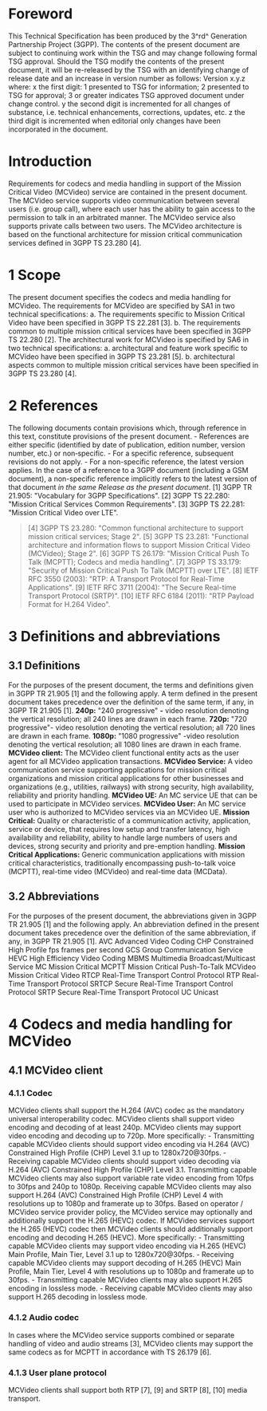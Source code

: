# Foreword
This Technical Specification has been produced by the 3^rd^ Generation
Partnership Project (3GPP).
The contents of the present document are subject to continuing work within the
TSG and may change following formal TSG approval. Should the TSG modify the
contents of the present document, it will be re-released by the TSG with an
identifying change of release date and an increase in version number as
follows:
Version x.y.z
where:
x the first digit:
1 presented to TSG for information;
2 presented to TSG for approval;
3 or greater indicates TSG approved document under change control.
y the second digit is incremented for all changes of substance, i.e. technical
enhancements, corrections, updates, etc.
z the third digit is incremented when editorial only changes have been
incorporated in the document.
# Introduction
Requirements for codecs and media handling in support of the Mission Critical
Video (MCVideo) service are contained in the present document.
The MCVideo service supports video communication between several users (i.e.
group call), where each user has the ability to gain access to the permission
to talk in an arbitrated manner. The MCVideo service also supports private
calls between two users.
The MCVideo architecture is based on the functional architecture for mission
critical communication services defined in 3GPP TS 23.280 [4].
# 1 Scope
The present document specifies the codecs and media handling for MCVideo. The
requirements for MCVideo are specified by SA1 in two technical specifications:
a. The requirements specific to Mission Critical Video have been specified in
3GPP TS 22.281 [3].
b. The requirements common to multiple mission critical services have been
specified in 3GPP TS 22.280 [2].
The architectural work for MCVideo is specified by SA6 in two technical
specifications:
a. architectural and feature work specific to MCVideo have been specified in
3GPP TS 23.281 [5].
b. architectural aspects common to multiple mission critical services have
been specified in 3GPP TS 23.280 [4].
# 2 References
The following documents contain provisions which, through reference in this
text, constitute provisions of the present document.
\- References are either specific (identified by date of publication, edition
number, version number, etc.) or non‑specific.
\- For a specific reference, subsequent revisions do not apply.
\- For a non-specific reference, the latest version applies. In the case of a
reference to a 3GPP document (including a GSM document), a non-specific
reference implicitly refers to the latest version of that document _in the
same Release as the present document_.
[1] 3GPP TR 21.905: \"Vocabulary for 3GPP Specifications\".
[2] 3GPP TS 22.280: \"Mission Critical Services Common Requirements\".
[3] 3GPP TS 22.281: \"Mission Critical Video over LTE\".
> [4] 3GPP TS 23.280: \"Common functional architecture to support mission
> critical services; Stage 2\".
[5] 3GPP TS 23.281: \"Functional architecture and information flows to support
Mission Critical Video (MCVideo); Stage 2\".
[6] 3GPP TS 26.179: \"Mission Critical Push To Talk (MCPTT); Codecs and media
handling\".
[7] 3GPP TS 33.179: \"Security of Mission Critical Push To Talk (MCPTT) over
LTE\".
[8] IETF RFC 3550 (2003): \"RTP: A Transport Protocol for Real-Time
Applications\".
[9] IETF RFC 3711 (2004): \"The Secure Real-time Transport Protocol (SRTP)\".
[10] IETF RFC 6184 (2011): \"RTP Payload Format for H.264 Video\".
# 3 Definitions and abbreviations
## 3.1 Definitions
For the purposes of the present document, the terms and definitions given in
3GPP TR 21.905 [1] and the following apply. A term defined in the present
document takes precedence over the definition of the same term, if any, in
3GPP TR 21.905 [1].
**240p:** \"240 progressive\" **-** video resolution denoting the vertical
resolution; all 240 lines are drawn in each frame.
**720p:** \"720 progressive\"- video resolution denoting the vertical
resolution; all 720 lines are drawn in each frame.
**1080p:** \"1080 progressive\" -video resolution denoting the vertical
resolution; all 1080 lines are drawn in each frame.
**MCVideo client:** The MCVideo client functional entity acts as the user
agent for all MCVideo application transactions.
**MCVideo Service:** A video communication service supporting applications for
mission critical organizations and mission critical applications for other
businesses and organizations (e.g., utilities, railways) with strong security,
high availability, reliability and priority handling.
**MCVideo UE:** An MC service UE that can be used to participate in MCVideo
services.
**MCVideo User:** An MC service user who is authorized to MCVideo services via
an MCVideo UE.
**Mission Critical:** Quality or characteristic of a communication activity,
application, service or device, that requires low setup and transfer latency,
high availability and reliability, ability to handle large numbers of users
and devices, strong security and priority and pre-emption handling.
**Mission Critical Applications:** Generic communication applications with
mission critical characteristics, traditionally encompassing push-to-talk
voice (MCPTT), real-time video (MCVideo) and real-time data (MCData).
## 3.2 Abbreviations
For the purposes of the present document, the abbreviations given in 3GPP TR
21.905 [1] and the following apply. An abbreviation defined in the present
document takes precedence over the definition of the same abbreviation, if
any, in 3GPP TR 21.905 [1].
AVC Advanced Video Coding
CHP Constrained High Profile
fps frames per second
GCS Group Communication Service
HEVC High Efficiency Video Coding
MBMS Multimedia Broadcast/Multicast Service
MC Mission Critical
MCPTT Mission Critical Push-To-Talk
MCVideo Mission Critical Video
RTCP Real-Time Transport Control Protocol
RTP Real-Time Transport Protocol
SRTCP Secure Real-Time Transport Control Protocol
SRTP Secure Real-Time Transport Protocol
UC Unicast
# 4 Codecs and media handling for MCVideo
## 4.1 MCVideo client
### 4.1.1 Codec
MCVideo clients shall support the H.264 (AVC) codec as the mandatory universal
interoperability codec.
MCVideo clients shall support video encoding and decoding of at least 240p.
MCVideo clients may support video encoding and decoding up to 720p. More
specifically:
\- Transmitting capable MCVideo clients should support video encoding via
H.264 (AVC) Constrained High Profile (CHP) Level 3.1 up to 1280x720\@30fps.
\- Receiving capable MCVideo clients should support video decoding via H.264
(AVC) Constrained High Profile (CHP) Level 3.1.
Transmitting capable MCVideo clients may also support variable rate video
encoding from 10fps to 30fps and 240p to 1080p.
Receiving capable MCVideo clients may also support H.264 (AVC) Constrained
High Profile (CHP) Level 4 with resolutions up to 1080p and framerate up to
30fps.
Based on operator / MCVideo service provider policy, the MCVideo service may
optionally and additionally support the H.265 (HEVC) codec. If MCVideo
services support the H.265 (HEVC) codec then MCVideo clients should
additionally support encoding and decoding H.265 (HEVC). More specifically:
\- Transmitting capable MCVideo clients may support video encoding via H.265
(HEVC) Main Profile, Main Tier, Level 3.1 up to 1280x720\@30fps.
\- Receiving capable MCVideo clients may support decoding of H.265 (HEVC) Main
Profile, Main Tier, Level 4 with resolutions up to 1080p and framerate up to
30fps.
\- Transmitting capable MCVideo clients may also support H.265 encoding in
lossless mode.
\- Receiving capable MCVideo clients may also support H.265 decoding in
lossless mode.
### 4.1.2 Audio codec
In cases where the MCVideo service supports combined or separate handling of
video and audio streams [3], MCVideo clients may support the same codecs as
for MCPTT in accordance with TS 26.179 [6].
### 4.1.3 User plane protocol
MCVideo clients shall support both RTP [7], [9] and SRTP [8], [10] media
transport.
#